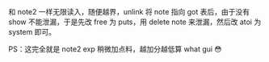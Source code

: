 和 note2 一样无限读入，随便越界，unlink 将 note 指向 got 表后，由于没有 show 不能泄漏，于是先改 free 为 puts，用 delete note 来泄漏，然后改 atoi 为 system 即可。

PS：这完全就是 note2 exp 稍微加点料，越加分越低算 what gui :flushed:

